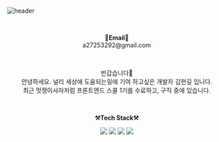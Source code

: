 ![header](https://capsule-render.vercel.app/api?type=waving&color=auto&height=300&section=header&text=welcome&fontSize=90&animation=fadeIn&fontAlignY=38&desc=HyunGhil's%20GitHub%20Profile&descAlignY=51&descAlign=62)

<br>

<p align="center">
   <Strong>📧Email📧</Strong><br>a27253292@gmail.com<br>
</p>

<br>

<p align="center">
반갑습니다👐<br>
안녕하세요. 널리 세상에 도움되는일에 기여 하고싶은 개발자 김현길 입니다.<br>
최근 멋쟁이사자처럼 프론트엔드 스쿨 1기를 수료하고, 구직 중에 있습니다.<br>
</p>

<br>

<p align="center">
    <Strong>⚒️Tech Stack⚒️</Strong><br>
</p>

<p align="center" display="inline-block">
  <img src="https://img.shields.io/badge/javascript-F7DF1E?style=for-the-badge&logo=javascript&logoColor=black"> 
     <img src="https://img.shields.io/badge/css-1572B6?style=for-the-badge&logo=css3&logoColor=white">
   <img src="https://img.shields.io/badge/html-E34F26?style=for-the-badge&logo=html5&logoColor=white">
    <img src="https://img.shields.io/badge/-ReactJs-61DAFB?logo=react&logoColor=white&style=for-the-badge">
</p>

<br>

<br>

<div align=center>
